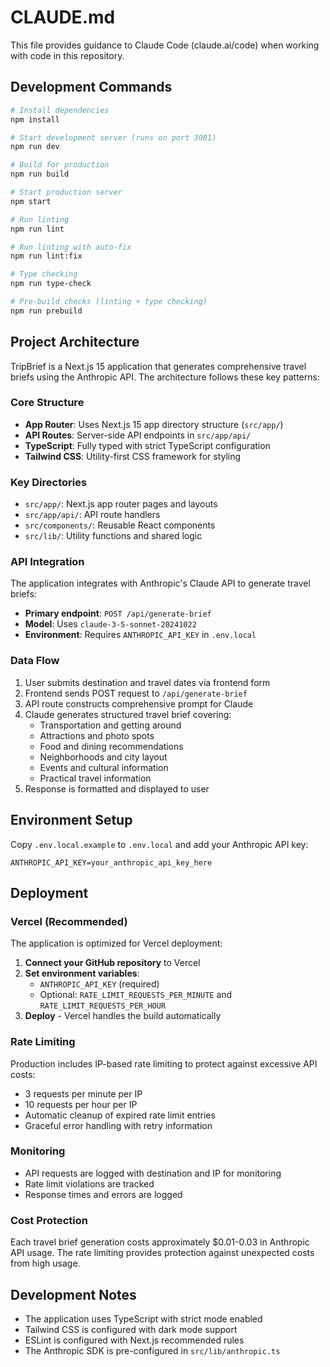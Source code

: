 # CLAUDE.md

This file provides guidance to Claude Code (claude.ai/code) when working with code in this repository.

## Development Commands

```bash
# Install dependencies
npm install

# Start development server (runs on port 3001)
npm run dev

# Build for production
npm run build

# Start production server
npm start

# Run linting
npm run lint

# Run linting with auto-fix
npm run lint:fix

# Type checking
npm run type-check

# Pre-build checks (linting + type checking)
npm run prebuild
```

## Project Architecture

TripBrief is a Next.js 15 application that generates comprehensive travel briefs using the Anthropic API. The architecture follows these key patterns:

### Core Structure
- **App Router**: Uses Next.js 15 app directory structure (`src/app/`)
- **API Routes**: Server-side API endpoints in `src/app/api/`
- **TypeScript**: Fully typed with strict TypeScript configuration
- **Tailwind CSS**: Utility-first CSS framework for styling

### Key Directories
- `src/app/`: Next.js app router pages and layouts
- `src/app/api/`: API route handlers
- `src/components/`: Reusable React components
- `src/lib/`: Utility functions and shared logic

### API Integration
The application integrates with Anthropic's Claude API to generate travel briefs:
- **Primary endpoint**: `POST /api/generate-brief`
- **Model**: Uses `claude-3-5-sonnet-20241022`
- **Environment**: Requires `ANTHROPIC_API_KEY` in `.env.local`

### Data Flow
1. User submits destination and travel dates via frontend form
2. Frontend sends POST request to `/api/generate-brief`
3. API route constructs comprehensive prompt for Claude
4. Claude generates structured travel brief covering:
   - Transportation and getting around
   - Attractions and photo spots
   - Food and dining recommendations
   - Neighborhoods and city layout
   - Events and cultural information
   - Practical travel information
5. Response is formatted and displayed to user

## Environment Setup

Copy `.env.local.example` to `.env.local` and add your Anthropic API key:
```
ANTHROPIC_API_KEY=your_anthropic_api_key_here
```

## Deployment

### Vercel (Recommended)
The application is optimized for Vercel deployment:

1. **Connect your GitHub repository** to Vercel
2. **Set environment variables**:
   - `ANTHROPIC_API_KEY` (required)
   - Optional: `RATE_LIMIT_REQUESTS_PER_MINUTE` and `RATE_LIMIT_REQUESTS_PER_HOUR`
3. **Deploy** - Vercel handles the build automatically

### Rate Limiting
Production includes IP-based rate limiting to protect against excessive API costs:
- 3 requests per minute per IP
- 10 requests per hour per IP
- Automatic cleanup of expired rate limit entries
- Graceful error handling with retry information

### Monitoring
- API requests are logged with destination and IP for monitoring
- Rate limit violations are tracked
- Response times and errors are logged

### Cost Protection
Each travel brief generation costs approximately $0.01-0.03 in Anthropic API usage. The rate limiting provides protection against unexpected costs from high usage.

## Development Notes

- The application uses TypeScript with strict mode enabled
- Tailwind CSS is configured with dark mode support
- ESLint is configured with Next.js recommended rules
- The Anthropic SDK is pre-configured in `src/lib/anthropic.ts`